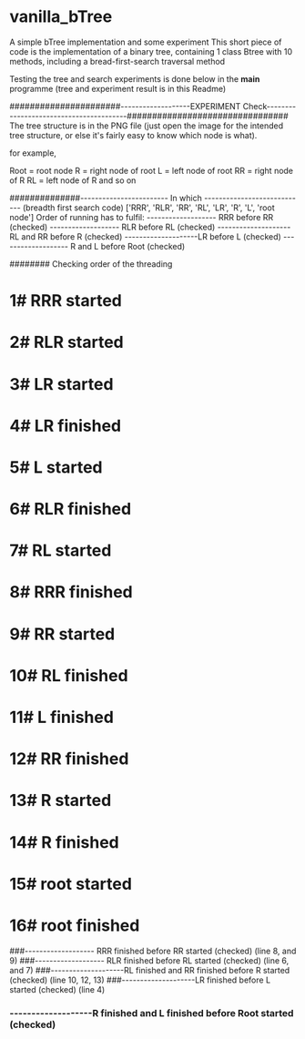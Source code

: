 # vanilla_bTree
A simple bTree implementation and some experiment
This short piece of code is the implementation of a binary tree, containing 1 class Btree with 10 methods, including a bread-first-search traversal method

Testing the tree and search experiments is done below in the __main__ programme (tree and experiment result is in this Readme)



######################-------------------EXPERIMENT Check----------------------------------------################################
The tree structure is in the PNG file (just open the image for the intended tree structure, or else it's fairly easy to know which node is what). 

for example, 

Root = root node
R = right node of root
L = left node of root
RR = right node of R
RL = left node of R
and so on

##############------------------------ In which ----------------------------
(breadth first search code)
['RRR', 'RLR', 'RR', 'RL', 'LR', 'R', 'L', 'root node']
 Order of running has to fulfil: 
------------------- RRR before RR (checked)
------------------- RLR before RL (checked)
--------------------RL and RR before R (checked)
--------------------LR before L (checked)
------------------- R and L before Root (checked)


######## Checking order of the threading 
###

# 1# RRR started
# 2# RLR started
# 3# LR started
# 4# LR finished
# 5# L started
# 6# RLR finished
# 7# RL started
# 8# RRR finished
# 9# RR started
# 10# RL finished
# 11# L finished
# 12# RR finished
# 13# R started
# 14# R finished
# 15# root started
# 16# root finished

###------------------- RRR finished before RR started (checked) (line 8, and 9)
###------------------- RLR finished before RL started (checked) (line 6, and 7)
###--------------------RL finished and RR finished before R started (checked) (line 10, 12, 13)
###--------------------LR finished before L started (checked) (line 4)
### -------------------R finished and L finished before Root started (checked)
